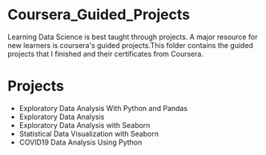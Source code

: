 # Coursera_Guided_Projects
Learning Data Science is best taught through projects. A major resource for new learners is coursera's guided projects.This folder contains the guided projects that I finished and their certificates from Coursera.

# Projects

- Exploratory Data Analysis With Python and Pandas
- Exploratory Data Analysis
- Exploratory Data Analysis with Seaborn
- Statistical Data Visualization with Seaborn
- COVID19 Data Analysis Using Python
